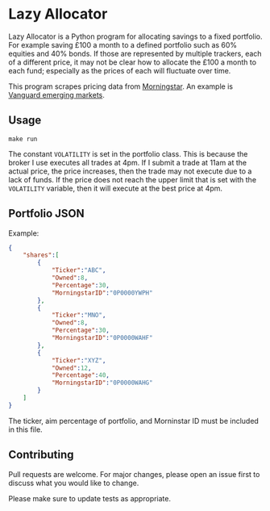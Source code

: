 # Lazy Allocator

Lazy Allocator is a Python program for allocating savings to a fixed portfolio.
For example saving £100 a month to a defined portfolio such as 60% equities and 40% bonds. If those are represented by multiple trackers, each of a different price, it may not be clear how to allocate the £100 a month to each fund; especially as the prices of each will fluctuate over time.

This program scrapes pricing data from [Morningstar](morningstar.co.uk). An example is [Vanguard emerging markets](http://www.morningstar.co.uk/uk/funds/snapshot/snapshot.aspx?id=F000003VEA).

## Usage
```text
make run
```

The constant `VOLATILITY` is set in the portfolio class. This is because the broker I use executes all trades at 4pm. If I submit a trade at 11am at the actual price, the price increases, then the trade may not execute due to a lack of funds. If the price does not reach the upper limit that is set with the `VOLATILITY` variable, then it will execute at the best price at 4pm.

## Portfolio JSON
Example:
```json
{
    "shares":[
        {
            "Ticker":"ABC",
            "Owned":8,
            "Percentage":30,
            "MorningstarID":"0P0000YWPH"
        },
        {
            "Ticker":"MNO",
            "Owned":8,
            "Percentage":30,
            "MorningstarID":"0P0000WAHF"
        },
        {
            "Ticker":"XYZ",
            "Owned":12,
            "Percentage":40,
            "MorningstarID":"0P0000WAHG"
        }
    ]
}
```

The ticker, aim percentage of portfolio, and Morninstar ID must be included in this file.

## Contributing
Pull requests are welcome. For major changes, please open an issue first to discuss what you would like to change.

Please make sure to update tests as appropriate.

